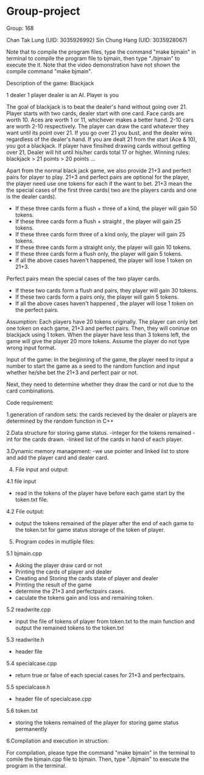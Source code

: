 # Group-project

Group: 168

Chan Tak Lung (UID: 3035926992)
Sin Chung Hang (UID: 3035928067)

Note that to compile the program files, type the command "make bjmain" in terminal to compile the program file to bjmain, then type "./bjmain" to execute the it. Note that the video demonstration have not shown the compile command "make bjmain".

Description of the game: Blackjack

1 dealer 1 player
dealer is an AI.
Player is you

The goal of blackjack is to beat the dealer's hand without going over 21.
Player starts with two cards, dealer start with one card.
Face cards are worth 10. Aces are worth 1 or 11, whichever makes a better hand. 2-10 cars are worth 2-10 respectively.
The player can draw the card whatever they want until its point over 21.
If you go over 21 you bust, and the dealer wins regardless of the dealer's hand.
If you are dealt 21 from the start (Ace & 10), you got a blackjack.
If player have finsihed drawing cards without getting over 21, Dealer will hit until his/her cards total 17 or higher.
Winning rules: blackjack > 21 points > 20 points ...

Apart from the normal black jack game, we also provide 21+3 and perfect pairs for player to play.
21+3 and perfect pairs are optional for the player, the player need use one tokens for each if the want to bet.
21+3 mean the the special cases of the first three cards( two are the players cards and one is the dealer cards).
- If these three cards form a flush + three of a kind, the player will gain 50 tokens.
- If these three cards form a flush + straight , the player will gain 25 tokens.
- If these three cards form three of a kind only, the player will gain 25 tokens.
- If these three cards form a straight only, the player will gain 10 tokens.
- If these three cards form a flush only, the player will gain 5 tokens.
- If all the above cases haven't happened, the player will lose 1 token on 21+3.

Perfect pairs mean the special cases of the two player cards.
- If these two cards form a flush and pairs, they player will gain 30 tokens.
- If these two cards form a pairs only, the player will gain 5 tokens.
- If all the above cases haven't happened , the player will lose 1 token on the perfect pairs.

Assumption:
Each players have 20 tokens originally. The player can only bet one token on each game, 21+3 and perfect pairs. Then, they will coninue on blackjack using 1 token. When the player have less than 3 tokens left, the game will give the player 20 more tokens. Assume the player do not type wrong input format.

Input of the game:
In the beginning of the game, the player need to input a number to start the game as a seed to the random function and input whether he/she bet the 21+3 and perfect pair or not. 

Next, they need to determine whether they draw the card or not due to the card combinations.


Code requirement:

1.generation of random sets: the cards recieved by the dealer or players are determined by the random function in C++

2.Data structure for storing game status.
-integer for the tokens remained 
-int for the cards drawn. 
-linked list of the cards in hand of each player.
  
3.Dynamic memory management: 
-we use pointer and linked list to store and add the player card and dealer card.
  
4. File input and output:

4.1 file input
- read in the tokens of the player have before each game start by the token.txt file.
 
4.2 File output:
- output the tokens remained of the player after the end of each game to the token.txt for game status storage of the token of player.
    
5. Program codes in mutliple files:

5.1 bjmain.cpp
- Asking the player draw card or not
- Printing the cards of player and dealer
- Creating and Storing the cards state of player and dealer
- Printing the result of the game
- determine the 21+3 and perfectpairs cases.
- caculate the tokens gain and loss and remaining token.

5.2 readwrite.cpp
- input the file of tokens of player from token.txt to the main function and output the remained tokens to the token.txt

5.3 readwrite.h
- header file

5.4 specialcase.cpp
- return true or false of each special cases for 21+3 and perfectpairs.

5.5 specialcase.h
- header file of specialcase.cpp

5.6 token.txt
- storing the tokens remained of the player for storing game status permanently

6.Compilation and execution in struction:

For compilation, please type the command "make bjmain" in the terminal to comile the bjmain.cpp file to bjmain. Then, type "./bjmain" to execute the program in the terminal.
